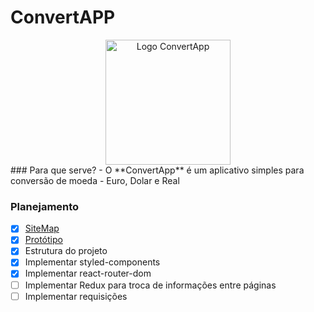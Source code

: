 # ConvertAPP
<center>
  <img src="https://i.imgur.com/iZzzoG9.png" alt="Logo ConvertApp" width="200"/>
</center>
### Para que serve?
- O **ConvertApp** é um aplicativo simples para conversão de moeda - Euro, Dolar e Real

### Planejamento
  - [x] [SiteMap](https://whimsical.com/convertapp-6Rwpm2zXfmRQGW8zR7ft6J)
  - [x] [Protótipo](https://www.figma.com/file/ALCWyJbZqP5UkpwhtSkCfM/Convers%C3%A3o-de-Moedas) 
  - [x] Estrutura do projeto
  - [x] Implementar styled-components
  - [x] Implementar react-router-dom
  - [ ] Implementar Redux para troca de informações entre páginas
  - [ ] Implementar requisições
